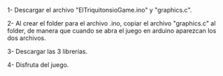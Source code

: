 1- Descargar el archivo "ElTriquitonsioGame.ino" y "graphics.c".     

2- Al crear el folder para el archivo .ino, copiar el archivo "graphics.c" al folder, de manera que cuando se abra el juego en arduino aparezcan los dos archivos.

3- Descargar las 3 librerías.

4- Disfruta del juego.
